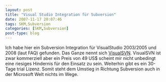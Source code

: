 ```yaml
---
layout: post
title: "Visual Studio Integration für Subversion"
date: 2007-11-17 20:07:46
tags: SKM,Subversion
categories: [SKM,Subversion]
post-type: blog
---
```

Ich habe hier ein Subversion Integration für VisualStudio 2003/2005 und 2008 (laut FAQ) gefunden. Das Ganze nennt sich <a href="http://www.visualsvn.com"  title="VisualSVN">VisualSVN</a>. VisualSVN ist zwar kommerziell aber ein Preis von 49 US$ scheint mir nicht unbedingt eine riesiges Hindernis für den Einsatz zu sein. Weiterhin gibt es ein 30-Tage trial Lizenz. Somit steht dem Umstieg in Richtung Subversion auch in der Microsoft Welt nichts im Wege.
